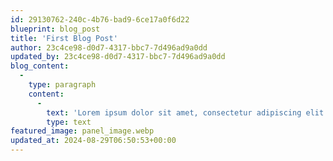 ```yaml
---
id: 29130762-240c-4b76-bad9-6ce17a0f6d22
blueprint: blog_post
title: 'First Blog Post'
author: 23c4ce98-d0d7-4317-bbc7-7d496ad9a0dd
updated_by: 23c4ce98-d0d7-4317-bbc7-7d496ad9a0dd
blog_content:
  -
    type: paragraph
    content:
      -
        text: 'Lorem ipsum dolor sit amet, consectetur adipiscing elit. Etiam a risus ut nunc ornare imperdiet ut sed nulla. Integer id ex arcu. Fusce elit ex, placerat at blandit quis, lacinia at arcu. Nullam vel diam quis ligula posuere posuere. Sed posuere lectus vel faucibus feugiat. Sed porta ex tellus, a auctor nisi scelerisque sit amet. Mauris quis urna turpis. Aenean auctor vel enim quis pharetra. Suspendisse augue orci, maximus in consequat nec, malesuada ac libero. Sed pretium fermentum ex, tristique vulputate ante suscipit quis. Mauris consectetur quis ipsum eget ultrices.'
        type: text
featured_image: panel_image.webp
updated_at: 2024-08-29T06:50:53+00:00
---
```

